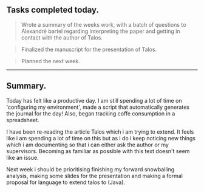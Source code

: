 ## Tasks completed today.
> Wrote a summary of the weeks work, with a batch of questions to Alexandré bartel regarding interpreting the paper and getting in contact with the author of Talos.

> Finalized the manuscript for the presentation of Talos.

> Planned the next week.

---
## Summary. 

Today has felt like a productive day. 
I am still spending a lot of time on 'configuring my environment', made a script that automatically generates the journal for the day! 
Also, began tracking coffe consumption in a spreadsheet.

I have been re-reading the article Talos which i am trying to extend. It feels like i am spending a lot of time on this but as i do i keep noticing new things which i am documenting so that i can either ask the author or my supervisors. Becoming as familiar as possible with this text doesn't seem like an issue.

Next week i should be prioritising finishing my forward snowballing analysis, making some slides for the presentation and making a formal proposal for language to extend talos to (Java).
